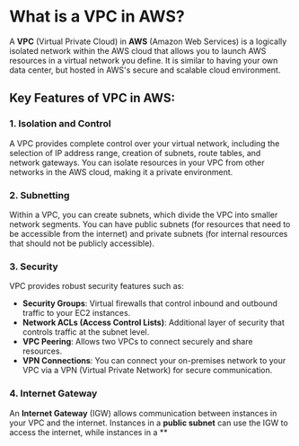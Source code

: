 # What is a VPC in AWS?

A **VPC** (Virtual Private Cloud) in **AWS** (Amazon Web Services) is a logically isolated network within the AWS cloud that allows you to launch AWS resources in a virtual network you define. It is similar to having your own data center, but hosted in AWS's secure and scalable cloud environment.

## Key Features of VPC in AWS:

### 1. Isolation and Control
A VPC provides complete control over your virtual network, including the selection of IP address range, creation of subnets, route tables, and network gateways. You can isolate resources in your VPC from other networks in the AWS cloud, making it a private environment.

### 2. Subnetting
Within a VPC, you can create subnets, which divide the VPC into smaller network segments. You can have public subnets (for resources that need to be accessible from the internet) and private subnets (for internal resources that should not be publicly accessible).

### 3. Security
VPC provides robust security features such as:
- **Security Groups**: Virtual firewalls that control inbound and outbound traffic to your EC2 instances.
- **Network ACLs (Access Control Lists)**: Additional layer of security that controls traffic at the subnet level.
- **VPC Peering**: Allows two VPCs to connect securely and share resources.
- **VPN Connections**: You can connect your on-premises network to your VPC via a VPN (Virtual Private Network) for secure communication.

### 4. Internet Gateway
An **Internet Gateway** (IGW) allows communication between instances in your VPC and the internet. Instances in a **public subnet** can use the IGW to access the internet, while instances in a **
